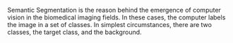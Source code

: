 Semantic Segmentation is the reason behind the emergence of computer vision in the biomedical imaging fields. In these cases, the computer labels the image in a set of classes. In simplest circumstances, there are two classes, the target class, and the background.
